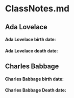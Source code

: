 # ClassNotes.md
## Ada Lovelace

#### Ada Lovelace birth date:
#### Ada Lovelace death date:

## Charles Babbage

#### Charles Babbage birth date:
#### Charles Babbage Death date:
